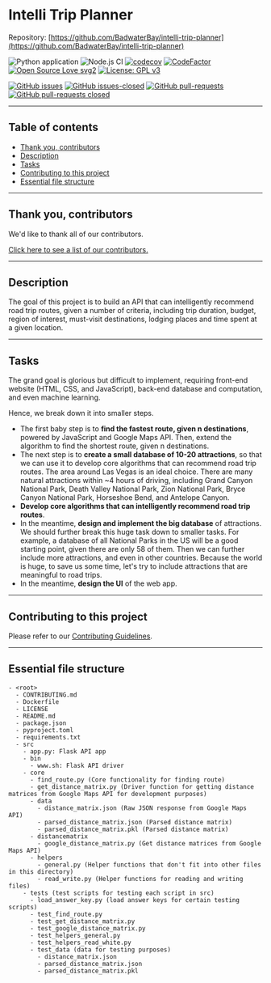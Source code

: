 # Intelli Trip Planner

Repository: [https://github.com/BadwaterBay/intelli-trip-planner](https://github.com/BadwaterBay/intelli-trip-planner)

![Python application](https://github.com/BadwaterBay/intelli-trip-planner/workflows/Python%20application/badge.svg)
![Node.js CI](https://github.com/BadwaterBay/intelli-trip-planner/workflows/Node.js%20CI/badge.svg)
[![codecov](https://codecov.io/gh/BadwaterBay/intelli-trip-planner/branch/main/graph/badge.svg)](https://codecov.io/gh/BadwaterBay/intelli-trip-planner)
[![CodeFactor](https://www.codefactor.io/repository/github/badwaterbay/intelli-trip-planner/badge)](https://www.codefactor.io/repository/github/badwaterbay/intelli-trip-planner)
[![Open Source Love svg2](https://badges.frapsoft.com/os/v2/open-source.svg?v=103)](https://github.com/ellerbrock/open-source-badges/)
[![License: GPL v3](https://img.shields.io/badge/License-GPLv3-blue.svg)](https://www.gnu.org/licenses/gpl-3.0)

[![GitHub issues](https://img.shields.io/github/issues/BadwaterBay/intelli-trip-planner.svg)](https://GitHub.com/BadwaterBay/intelli-trip-planner/issues/)
[![GitHub issues-closed](https://img.shields.io/github/issues-closed/BadwaterBay/intelli-trip-planner.svg)](https://GitHub.com/BadwaterBay/intelli-trip-planner/issues?q=is%3Aissue+is%3Aclosed)
[![GitHub pull-requests](https://img.shields.io/github/issues-pr/BadwaterBay/intelli-trip-planner.svg)](https://GitHub.com/BadwaterBay/intelli-trip-planner/pulls/)
[![GitHub pull-requests closed](https://img.shields.io/github/issues-pr-closed/BadwaterBay/intelli-trip-planner.svg)](https://GitHub.com/BadwaterBay/intelli-trip-planner/pulls/)

---

## Table of contents

- [Thank you, contributors](#thank-you-contributors)
- [Description](#description)
- [Tasks](#tasks)
- [Contributing to this project](#contributing-to-this-project)
- [Essential file structure](#essential-file-structure)

---

## Thank you, contributors

We'd like to thank all of our contributors.

[Click here to see a list of our contributors.](https://github.com/BadwaterBay/intelli-trip-planner/graphs/contributors)

---

## Description

The goal of this project is to build an API that can intelligently recommend road trip routes, given a number of criteria, including trip duration, budget, region of interest, must-visit destinations, lodging places and time spent at a given location.

---

## Tasks

The grand goal is glorious but difficult to implement, requiring front-end website (HTML, CSS, and JavaScript), back-end database and computation, and even machine learning.

Hence, we break down it into smaller steps.

- The first baby step is to **find the fastest route, given n destinations**, powered by JavaScript and Google Maps API. Then, extend the algorithm to find the shortest route, given n destinations.
- The next step is to **create a small database of 10-20 attractions**, so that we can use it to develop core algorithms that can recommend road trip routes. The area around Las Vegas is an ideal choice. There are many natural attractions within ~4 hours of driving, including Grand Canyon National Park, Death Valley National Park, Zion National Park, Bryce Canyon National Park, Horseshoe Bend, and Antelope Canyon.
- **Develop core algorithms that can intelligently recommend road trip routes**.
- In the meantime, **design and implement the big database** of attractions. We should further break this huge task down to smaller tasks. For example, a database of all National Parks in the US will be a good starting point, given there are only 58 of them. Then we can further include more attractions, and even in other countries. Because the world is huge, to save us some time, let's try to include attractions that are meaningful to road trips.
- In the meantime, **design the UI** of the web app.

---

## Contributing to this project

Please refer to our [Contributing Guidelines](https://github.com/BadwaterBay/intelli-trip-planner/blob/main/CONTRIBUTING.md).

---

## Essential file structure

```
- <root>
  - CONTRIBUTING.md
  - Dockerfile
  - LICENSE
  - README.md
  - package.json
  - pyproject.toml
  - requirements.txt
  - src
    - app.py: Flask API app
    - bin
      - www.sh: Flask API driver
    - core
      - find_route.py (Core functionality for finding route)
      - get_distance_matrix.py (Driver function for getting distance matrices from Google Maps API for development purposes)
      - data
        - distance_matrix.json (Raw JSON response from Google Maps API)
        - parsed_distance_matrix.json (Parsed distance matrix)
        - parsed_distance_matrix.pkl (Parsed distance matrix)
      - distancematrix
        - google_distance_matrix.py (Get distance matrices from Google Maps API)
      - helpers
        - general.py (Helper functions that don't fit into other files in this directory)
        - read_write.py (Helper functions for reading and writing files)
    - tests (test scripts for testing each script in src)
      - load_answer_key.py (load answer keys for certain testing scripts)
      - test_find_route.py
      - test_get_distance_matrix.py
      - test_google_distance_matrix.py
      - test_helpers_general.py
      - test_helpers_read_white.py
      - test_data (data for testing purposes)
        - distance_matrix.json
        - parsed_distance_matrix.json
        - parsed_distance_matrix.pkl
```
